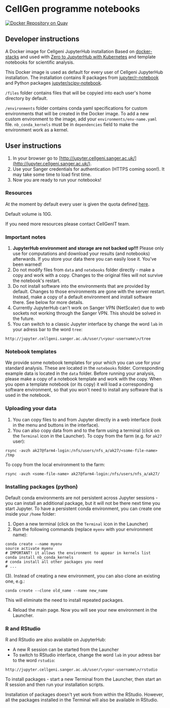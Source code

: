 # CellGen programme notebooks

[![Docker Repository on Quay](https://quay.io/repository/cellgeni/cellgeni-jupyter/status "Docker Repository on Quay")](https://quay.io/repository/cellgeni/cellgeni-jupyter)

## Developer instructions

A Docker image for Cellgeni JupyterHub installation
Based on [docker-stacks](https://github.com/jupyter/docker-stacks) and used with [Zero to JupyterHub with Kubernetes](https://zero-to-jupyterhub.readthedocs.io/en/latest/) and template notebooks for scientific analysis.

This Docker image is used as default for every user of Cellgeni JupyterHub installation. The installation contains R packages from [jupyter/r-notebook](https://github.com/jupyter/docker-stacks/blob/master/r-notebook/Dockerfile) and Python packages [jupyter/scipy-notebook](https://github.com/jupyter/docker-stacks/blob/master/scipy-notebook/Dockerfile).

`/files` folder contains files that will be copyied into each user's home directory by default.

`/environments` folder contains conda yaml specifications for custom environments that will be created in the Docker image. To add a new custom environment to the image, add your `environments/env-name.yaml` file. `nb_conda_kernels` must be in `dependencies` field to make the environment work as a kernel.


## User instructions

1. In your browser go to [http://jupyter.cellgeni.sanger.ac.uk/](http://jupyter.cellgeni.sanger.ac.uk/).
2. Use your Sanger credentials for authentication (HTTPS coming soon!). It may take some time to load first time.
3. Now you are ready to run your notebooks!

### Resources

At the moment by default every user is given the quota defined [here](https://github.com/cellgeni/kubespray/blob/6bb6601d44b4213da148dfbbd564a30e0f510f84/sanger/jupyter/jupyter-config.yaml#L24).

Default volume is 10G.

If you need more resources please contact CellGenIT team.

### Important notes

1. **JupyterHub environment and storage are not backed up!!!** Please only use for computations and download your results (and notebooks) afterwards. If you store your data there you can easily lose it. You've been warned!
2. Do not modify files from `data` and `notebooks` folder directly - make a copy and work with a copy. Changes to the original files will not survive the notebook's restart.
3. Do not install software into the environments that are provided by default. Changes to those environments are gone with the server restart. Instead, make a copy of a default environment and install software there. See below for more details.
4. Currently JupyterHub can't work on Sanger VPN (NetScaler) due to web sockets not working through the Sanger VPN. This should be solved in the future.
5. You can switch to a classic Jupyter interface by change the word `lab` in your adress bar to the word `tree`:
```
http://jupyter.cellgeni.sanger.ac.uk/user/\<your-username\>/tree
```

### Notebook templates

We provide some notebook templates for your which you can use for your standard analysis. These are located in the `notebooks` folder. Corresponding example data is located in the `data` folder. Before running your analysis, please make a copy of a notebook template and work with the copy. When you open a template notebook (or its copy) it will load a corresponding software environment, so that you won't need to install any software that is used in the notebook.

### Uploading your data

1. You can copy files to and from Jupyter directly in a web interface (look in the menu and buttons in the interface).
2. You can also copy data from and to the farm using a terminal (click on the `Terminal` icon in the Launcher). To copy from the farm (e.g. for `ak27` user):

```
rsync -avzh ak27@farm4-login:/nfs/users/nfs_a/ak27/<some-file-name> /tmp
```

To copy from the local environment to the farm:

```
rsync -avzh <some-file-name> ak27@farm4-login:/nfs/users/nfs_a/ak27/
```

### Installing packages (python)

Default conda environments are not persistent across Jupyter sessions - you can install an additional package, but it will not be there next time you start Jupyter. To have a persistent conda environment, you can create one inside your `/home` folder:

1. Open a new terminal (click on the `Terminal` icon in the Launcher)
2. Run the following commands (replace `myenv` with your environment name):

```
conda create --name myenv
source activate myenv
# IMPORTANT! it allows the environment to appear in kernels list
conda install nb_conda_kernels  
# conda install all other packages you need
# ...
```

(3). Instead of creating a new environment, you can also clone an existing one, e.g.:

```
conda create --clone old_name --name new_name
```

This will eliminate the need to install repeated packages.

4. Reload the main page. Now you will see your new environment in the Launcher.

### R and RStudio

R and RStudio are also available on JupyterHub:
- A new R session can be started from the Launcher
- To switch to RStudio interface, change the word `lab` in your adress bar to the word `rstudio`:
```
http://jupyter.cellgeni.sanger.ac.uk/user/\<your-username\>/rstudio
```

To install packages - start a new Terminal from the Launcher, then start an R session and then run your installation scripts.

Installation of packages doesn't yet work from within the RStudio. However, all the packages installed in the Terminal will also be available in RStudio.
